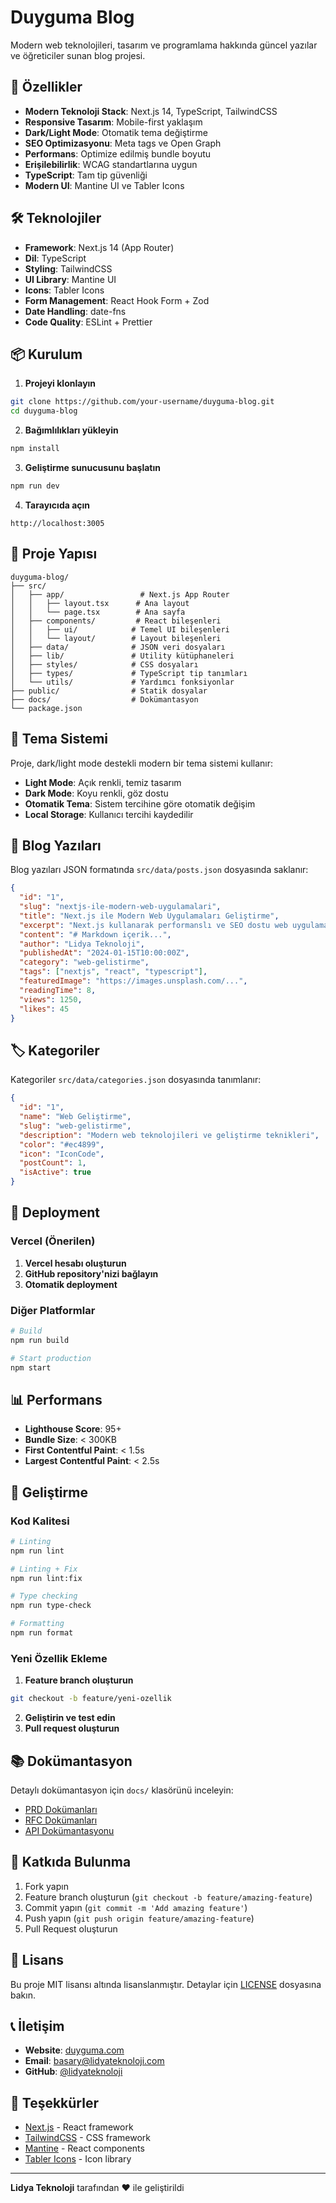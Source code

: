 # Duyguma Blog

Modern web teknolojileri, tasarım ve programlama hakkında güncel yazılar ve öğreticiler sunan blog projesi.

## 🚀 Özellikler

- **Modern Teknoloji Stack**: Next.js 14, TypeScript, TailwindCSS
- **Responsive Tasarım**: Mobile-first yaklaşım
- **Dark/Light Mode**: Otomatik tema değiştirme
- **SEO Optimizasyonu**: Meta tags ve Open Graph
- **Performans**: Optimize edilmiş bundle boyutu
- **Erişilebilirlik**: WCAG standartlarına uygun
- **TypeScript**: Tam tip güvenliği
- **Modern UI**: Mantine UI ve Tabler Icons

## 🛠️ Teknolojiler

- **Framework**: Next.js 14 (App Router)
- **Dil**: TypeScript
- **Styling**: TailwindCSS
- **UI Library**: Mantine UI
- **Icons**: Tabler Icons
- **Form Management**: React Hook Form + Zod
- **Date Handling**: date-fns
- **Code Quality**: ESLint + Prettier

## 📦 Kurulum

1. **Projeyi klonlayın**
```bash
git clone https://github.com/your-username/duyguma-blog.git
cd duyguma-blog
```

2. **Bağımlılıkları yükleyin**
```bash
npm install
```

3. **Geliştirme sunucusunu başlatın**
```bash
npm run dev
```

4. **Tarayıcıda açın**
```
http://localhost:3005
```

## 📁 Proje Yapısı

```
duyguma-blog/
├── src/
│   ├── app/                 # Next.js App Router
│   │   ├── layout.tsx      # Ana layout
│   │   └── page.tsx        # Ana sayfa
│   ├── components/         # React bileşenleri
│   │   ├── ui/            # Temel UI bileşenleri
│   │   └── layout/        # Layout bileşenleri
│   ├── data/              # JSON veri dosyaları
│   ├── lib/               # Utility kütüphaneleri
│   ├── styles/            # CSS dosyaları
│   ├── types/             # TypeScript tip tanımları
│   └── utils/             # Yardımcı fonksiyonlar
├── public/                # Statik dosyalar
├── docs/                  # Dokümantasyon
└── package.json
```

## 🎨 Tema Sistemi

Proje, dark/light mode destekli modern bir tema sistemi kullanır:

- **Light Mode**: Açık renkli, temiz tasarım
- **Dark Mode**: Koyu renkli, göz dostu
- **Otomatik Tema**: Sistem tercihine göre otomatik değişim
- **Local Storage**: Kullanıcı tercihi kaydedilir

## 📝 Blog Yazıları

Blog yazıları JSON formatında `src/data/posts.json` dosyasında saklanır:

```json
{
  "id": "1",
  "slug": "nextjs-ile-modern-web-uygulamalari",
  "title": "Next.js ile Modern Web Uygulamaları Geliştirme",
  "excerpt": "Next.js kullanarak performanslı ve SEO dostu web uygulamaları nasıl geliştirilir?",
  "content": "# Markdown içerik...",
  "author": "Lidya Teknoloji",
  "publishedAt": "2024-01-15T10:00:00Z",
  "category": "web-gelistirme",
  "tags": ["nextjs", "react", "typescript"],
  "featuredImage": "https://images.unsplash.com/...",
  "readingTime": 8,
  "views": 1250,
  "likes": 45
}
```

## 🏷️ Kategoriler

Kategoriler `src/data/categories.json` dosyasında tanımlanır:

```json
{
  "id": "1",
  "name": "Web Geliştirme",
  "slug": "web-gelistirme",
  "description": "Modern web teknolojileri ve geliştirme teknikleri",
  "color": "#ec4899",
  "icon": "IconCode",
  "postCount": 1,
  "isActive": true
}
```

## 🚀 Deployment

### Vercel (Önerilen)

1. **Vercel hesabı oluşturun**
2. **GitHub repository'nizi bağlayın**
3. **Otomatik deployment**

### Diğer Platformlar

```bash
# Build
npm run build

# Start production
npm start
```

## 📊 Performans

- **Lighthouse Score**: 95+
- **Bundle Size**: < 300KB
- **First Contentful Paint**: < 1.5s
- **Largest Contentful Paint**: < 2.5s

## 🔧 Geliştirme

### Kod Kalitesi

```bash
# Linting
npm run lint

# Linting + Fix
npm run lint:fix

# Type checking
npm run type-check

# Formatting
npm run format
```

### Yeni Özellik Ekleme

1. **Feature branch oluşturun**
```bash
git checkout -b feature/yeni-ozellik
```

2. **Geliştirin ve test edin**
3. **Pull request oluşturun**

## 📚 Dokümantasyon

Detaylı dokümantasyon için `docs/` klasörünü inceleyin:

- [PRD Dokümanları](./docs/prd/)
- [RFC Dokümanları](./docs/rfc/)
- [API Dokümantasyonu](./docs/api/)

## 🤝 Katkıda Bulunma

1. Fork yapın
2. Feature branch oluşturun (`git checkout -b feature/amazing-feature`)
3. Commit yapın (`git commit -m 'Add amazing feature'`)
4. Push yapın (`git push origin feature/amazing-feature`)
5. Pull Request oluşturun

## 📄 Lisans

Bu proje MIT lisansı altında lisanslanmıştır. Detaylar için [LICENSE](LICENSE) dosyasına bakın.

## 📞 İletişim

- **Website**: [duyguma.com](https://duyguma.com)
- **Email**: basary@lidyateknoloji.com
- **GitHub**: [@lidyateknoloji](https://github.com/lidyateknoloji)

## 🙏 Teşekkürler

- [Next.js](https://nextjs.org/) - React framework
- [TailwindCSS](https://tailwindcss.com/) - CSS framework
- [Mantine](https://mantine.dev/) - React components
- [Tabler Icons](https://tabler-icons.io/) - Icon library

---

**Lidya Teknoloji** tarafından ❤️ ile geliştirildi
